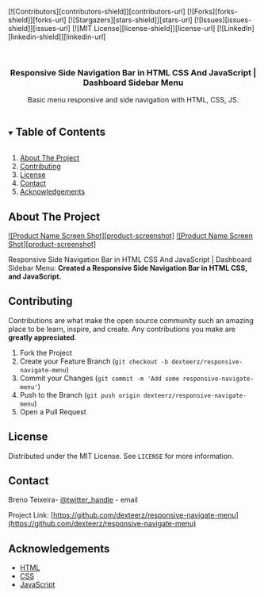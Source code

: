 [![Contributors][contributors-shield]][contributors-url]
[![Forks][forks-shield]][forks-url]
[![Stargazers][stars-shield]][stars-url]
[![Issues][issues-shield]][issues-url]
[![MIT License][license-shield]][license-url]
[![LinkedIn][linkedin-shield]][linkedin-url]



<!-- PROJECT LOGO -->
<br />
<p align="center">
  <h3 align="center">Responsive Side Navigation Bar in HTML CSS And JavaScript | Dashboard Sidebar Menu</h3>

  <p align="center">
    Basic menu responsive and side navigation with HTML, CSS, JS.
</p>



<!-- TABLE OF CONTENTS -->
<details open="open">
  <summary><h2 style="display: inline-block">Table of Contents</h2></summary>
  <ol>
    <li>
      <a href="#about-the-project">About The Project</a>
    </li>
    <li><a href="#contributing">Contributing</a></li>
    <li><a href="#license">License</a></li>
    <li><a href="#contact">Contact</a></li>
    <li><a href="#acknowledgements">Acknowledgements</a></li>
  </ol>
</details>



<!-- ABOUT THE PROJECT -->
## About The Project

[![Product Name Screen Shot][product-screenshot]](https://raw.githubusercontent.com/dexteerz/responsive-navigate-menu/main/screenshots/Screenshot_1.jpg)
[![Product Name Screen Shot][product-screenshot]](https://raw.githubusercontent.com/dexteerz/responsive-navigate-menu/main/screenshots/Screenshot_2.jpg)

Responsive Side Navigation Bar in HTML CSS And JavaScript | Dashboard Sidebar Menu:
**Created a Responsive Side Navigation Bar in HTML CSS, and JavaScript.**


<!-- CONTRIBUTING -->
## Contributing

Contributions are what make the open source community such an amazing place to be learn, inspire, and create. Any contributions you make are **greatly appreciated**.

1. Fork the Project
2. Create your Feature Branch (`git checkout -b dexteerz/responsive-navigate-menu`)
3. Commit your Changes (`git commit -m 'Add some responsive-navigate-menu'`)
4. Push to the Branch (`git push origin dexteerz/responsive-navigate-menu`)
5. Open a Pull Request



<!-- LICENSE -->
## License

Distributed under the MIT License. See `LICENSE` for more information.



<!-- CONTACT -->
## Contact

Breno Teixeira- [@twitter_handle](https://twitter.com/dexteerz) - email

Project Link: [https://github.com/dexteerz/responsive-navigate-menu](https://github.com/dexteerz/responsive-navigate-menu)



<!-- ACKNOWLEDGEMENTS -->
## Acknowledgements

* [HTML](https://developer.mozilla.org/en-US/docs/Web/HTML)
* [CSS](https://developer.mozilla.org/en-US/docs/Web/CSS)
* [JavaScript](https://developer.mozilla.org/en-US/docs/Web/JavaScript)
